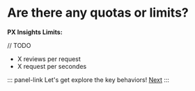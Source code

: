 # Are there any quotas or limits?


**PX Insights Limits:**

// TODO
- X reviews per request
- X request per secondes

::: panel-link Let's get explore the key behaviors! [Next](/px-insights/key-platform-behaviors.html)
:::
